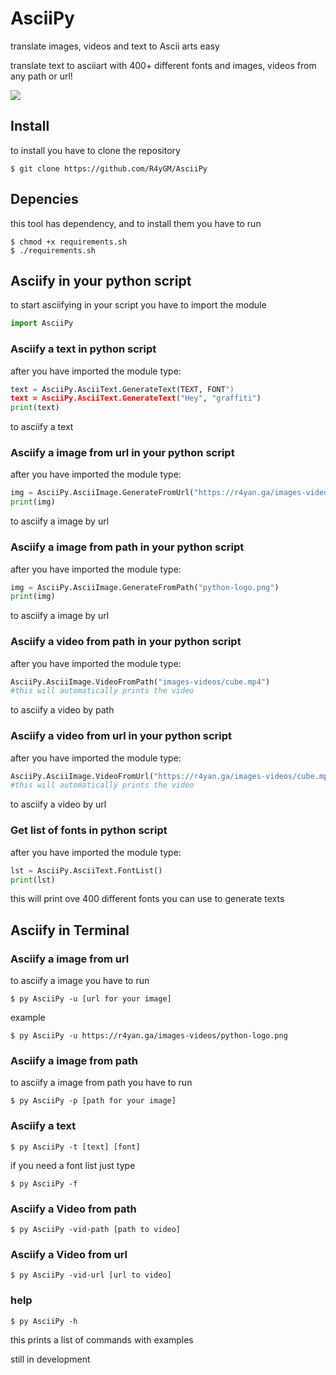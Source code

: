 # AsciiPy
translate images, videos and text to Ascii arts easy

translate text to asciiart with 400+ different fonts and images, videos from any path or url!

![](https://media.giphy.com/media/WrJ7YDJhx8J5KjYmwM/giphy.gif)
## Install
to install you have to clone the repository
```shell
$ git clone https://github.com/R4yGM/AsciiPy
```
## Depencies
this tool has dependency, and to install them you have to run 
```shell
$ chmod +x requirements.sh
$ ./requirements.sh
```
## Asciify in your python script
to start asciifying in your script you have to import the module
```python
import AsciiPy
```
### Asciify a text in python script
after you have imported the module type:
```python
text = AsciiPy.AsciiText.GenerateText(TEXT, FONT")
text = AsciiPy.AsciiText.GenerateText("Hey", "graffiti")
print(text)
```
to asciify a text
### Asciify a image from url in your python script
after you have imported the module type:
```python
img = AsciiPy.AsciiImage.GenerateFromUrl("https://r4yan.ga/images-videos/python-logo.png")
print(img)
```
to asciify a image by url
### Asciify a image from path in your python script
after you have imported the module type:
```python
img = AsciiPy.AsciiImage.GenerateFromPath("python-logo.png")
print(img)
```
to asciify a image by url
### Asciify a video from path in your python script
after you have imported the module type:
```python
AsciiPy.AsciiImage.VideoFromPath("images-videos/cube.mp4")
#this will automatically prints the video
```
to asciify a video by path
### Asciify a video from url in your python script
after you have imported the module type:
```python
AsciiPy.AsciiImage.VideoFromUrl("https://r4yan.ga/images-videos/cube.mp4")
#this will automatically prints the video
```
to asciify a video by url
### Get list of fonts in python script
after you have imported the module type:
```python
lst = AsciiPy.AsciiText.FontList()
print(lst)
```
this will print ove 400 different fonts you can use to generate texts
## Asciify in Terminal

### Asciify a image from url
to asciify a image you have to run
```shell
$ py AsciiPy -u [url for your image]
```
example 
```shell
$ py AsciiPy -u https://r4yan.ga/images-videos/python-logo.png
```
### Asciify a image from path
to asciify a image from path you have to run
```shell
$ py AsciiPy -p [path for your image]
```
### Asciify a text
```shell
$ py AsciiPy -t [text] [font]
```
if you need a font list just type
```shell
$ py AsciiPy -f
```
### Asciify a Video from path
```shell
$ py AsciiPy -vid-path [path to video]
```
### Asciify a Video from url
```shell
$ py AsciiPy -vid-url [url to video]
```
### help
```shell
$ py AsciiPy -h
```
this prints a list of commands with examples

still in development
